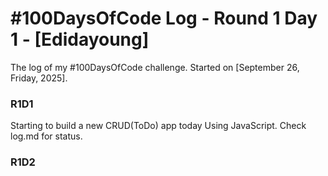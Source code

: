 # #100DaysOfCode Log - Round 1 Day 1 - [Edidayoung]

The log of my #100DaysOfCode challenge. Started on [September 26, Friday, 2025].

### R1D1 
Starting to build a new CRUD(ToDo) app today Using JavaScript. Check log.md for status.

### R1D2
